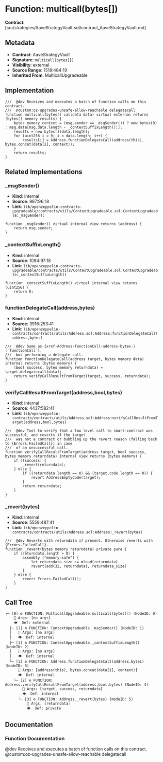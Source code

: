 # Function: multicall(bytes[])

**Contract**: [src/strategies/AaveStrategyVault.sol/contract_AaveStrategyVault.md]

## Metadata

- **Contract**: AaveStrategyVault
- **Signature**: `multicall(bytes[])`
- **Visibility**: external
- **Source Range**: 1518:484:19
- **Inherited From**: MulticallUpgradeable

## Implementation

```solidity
///  @dev Receives and executes a batch of function calls on this contract.
///  @custom:oz-upgrades-unsafe-allow-reachable delegatecall
function multicall(bytes[] calldata data) virtual external returns (bytes[] memory results) {
    bytes memory context = (msg.sender == _msgSender()) ? new bytes(0) : msg.data[msg.data.length - _contextSuffixLength():];
    results = new bytes[](data.length);
    for (uint256 i = 0; i < data.length; i++) {
        results[i] = Address.functionDelegateCall(address(this), bytes.concat(data[i], context));
    }
    return results;
}
```

## Related Implementations

### _msgSender()

- **Kind**: internal
- **Source**: 887:96:18
- **Link**: `lib/openzeppelin-contracts-upgradeable/contracts/utils/ContextUpgradeable.sol:ContextUpgradeable:_msgSender()`

```solidity
function _msgSender() virtual internal view returns (address) {
    return msg.sender;
}
```

### _contextSuffixLength()

- **Kind**: internal
- **Source**: 1094:97:18
- **Link**: `lib/openzeppelin-contracts-upgradeable/contracts/utils/ContextUpgradeable.sol:ContextUpgradeable:_contextSuffixLength()`

```solidity
function _contextSuffixLength() virtual internal view returns (uint256) {
    return 0;
}
```

### functionDelegateCall(address,bytes)

- **Kind**: internal
- **Source**: 3916:253:41
- **Link**: `lib/openzeppelin-contracts/contracts/utils/Address.sol:Address:functionDelegateCall(address,bytes)`

```solidity
///  @dev Same as {xref-Address-functionCall-address-bytes-}[`functionCall`],
///  but performing a delegate call.
function functionDelegateCall(address target, bytes memory data) internal returns (bytes memory) {
    (bool success, bytes memory returndata) = target.delegatecall(data);
    return verifyCallResultFromTarget(target, success, returndata);
}
```

### verifyCallResultFromTarget(address,bool,bytes)

- **Kind**: internal
- **Source**: 4437:582:41
- **Link**: `lib/openzeppelin-contracts/contracts/utils/Address.sol:Address:verifyCallResultFromTarget(address,bool,bytes)`

```solidity
///  @dev Tool to verify that a low level call to smart-contract was successful, and reverts if the target
///  was not a contract or bubbling up the revert reason (falling back to {Errors.FailedCall}) in case
///  of an unsuccessful call.
function verifyCallResultFromTarget(address target, bool success, bytes memory returndata) internal view returns (bytes memory) {
    if (!success) {
        _revert(returndata);
    } else {
        if ((returndata.length == 0) && (target.code.length == 0)) {
            revert AddressEmptyCode(target);
        }
        return returndata;
    }
}
```

### _revert(bytes)

- **Kind**: internal
- **Source**: 5559:487:41
- **Link**: `lib/openzeppelin-contracts/contracts/utils/Address.sol:Address:_revert(bytes)`

```solidity
///  @dev Reverts with returndata if present. Otherwise reverts with {Errors.FailedCall}.
function _revert(bytes memory returndata) private pure {
    if (returndata.length > 0) {
        assembly ("memory-safe") {
            let returndata_size := mload(returndata)
            revert(add(32, returndata), returndata_size)
        }
    } else {
        revert Errors.FailedCall();
    }
}
```

## Call Tree

```
┌─ [0] ⚙️ FUNCTION: MulticallUpgradeable.multicall(bytes[]) (NodeID: 0)
    💬 Args: [no args]
    👁️  Def: external
  ├─ [1] ⚙️ FUNCTION: ContextUpgradeable._msgSender() (NodeID: 1)
  │   💬 Args: [no args]
  │   👁️  Def: internal
  ├─ [1] ⚙️ FUNCTION: ContextUpgradeable._contextSuffixLength() (NodeID: 2)
  │   💬 Args: [no args]
  │   👁️  Def: internal
  └─ [1] ⚙️ FUNCTION: Address.functionDelegateCall(address,bytes) (NodeID: 3)
      💬 Args: [address(this), bytes.concat(data[i], context)]
      👁️  Def: internal
    └─ [2] ⚙️ FUNCTION: Address.verifyCallResultFromTarget(address,bool,bytes) (NodeID: 4)
        💬 Args: [target, success, returndata]
        👁️  Def: internal
      └─ [3] ⚙️ FUNCTION: Address._revert(bytes) (NodeID: 5)
          💬 Args: [returndata]
          👁️  Def: private
```

## Documentation

### Function Documentation

 @dev Receives and executes a batch of function calls on this contract.
 @custom:oz-upgrades-unsafe-allow-reachable delegatecall
